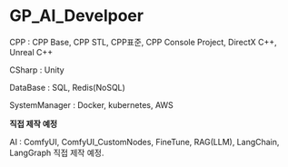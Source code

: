 # GP_AI_Develpoer

CPP : CPP Base, CPP STL, CPP표준, CPP Console Project, DirectX C++, Unreal C++

CSharp : Unity

DataBase : SQL, Redis(NoSQL)

SystemManager : Docker, kubernetes, AWS

**직접 제작 예정**

AI : ComfyUI, ComfyUI_CustomNodes, FineTune, RAG(LLM), LangChain, LangGraph 직접 제작 예정.


